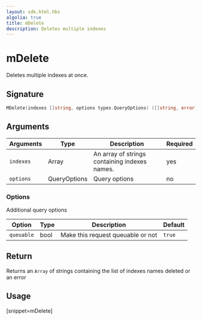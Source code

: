 ```yaml
---
layout: sdk.html.hbs
algolia: true
title: mDelete
description: Deletes multiple indexes
---
```


# mDelete

Deletes multiple indexes at once.

## Signature

```go
MDelete(indexes []string, options types.QueryOptions) ([]string, error)
```

## Arguments

| Arguments | Type         | Description                                   | Required |
| --------- | ------------ | --------------------------------------------- | -------- |
| `indexes` | Array        | An array of strings containing indexes names. | yes      |
| `options` | QueryOptions | Query options         | no       |

### **Options**

Additional query options

| Option     | Type    | Description                       | Default |
| ---------- | ------- | --------------------------------- | ------- |
| `queuable` | bool | Make this request queuable or not | `true`  |

## Return

Returns an `Array` of strings containing the list of indexes names deleted or an error

## Usage

[snippet=mDelete]
